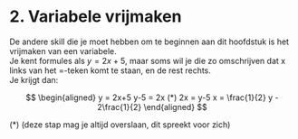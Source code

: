 # 2. Variabele vrijmaken
De andere skill die je moet hebben om te beginnen aan dit hoofdstuk is het vrijmaken van een variabele.  
Je kent formules als $y = 2x+5$, maar soms wil je die zo omschrijven dat x links van het =-teken komt te staan, en de rest rechts.  
Je krijgt dan:

$$
\begin{aligned}
y = 2x+5
y-5 = 2x (*)
2x = y-5 
x = \frac{1}{2} y - 2\frac{1}{2}
\end{aligned}
$$

(*) (deze stap mag je altijd overslaan, dit spreekt voor zich)
